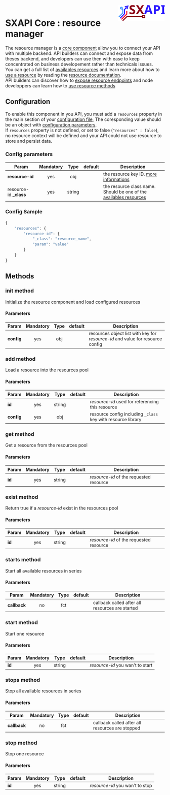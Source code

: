 <img align="right" height="50" src="https://raw.githubusercontent.com/startxfr/sxapi-core/v0.2.24-npm/docs/assets/logo.svg?sanitize=true">

# SXAPI Core : resource manager

The resource manager is a [core component](./README.md) allow you to connect your API with
multiple backend. API builders can connect and expose data from theses backend, and 
developers can use then with ease to keep concentrated on business developement rather than 
technicals issues.<br> 
You can get a full list of [availables resources](../resources/README.md#availables_resources) 
and learn more about how to [use a resource](../resources/README.md#using_a_resource) 
by reading the  [resource documentation](../resources/README.md).<br> 
API builders can discover how to [expose resource endpoints](../resources/README.md#using_a_resource_endpoint) 
and node developpers can learn how to [use resource methods](../resources/README.md#using_a_resource_method) 

## Configuration

To enable this component in you API, you must add a `resources` property
in the main section of your [configuration file](../guides/2.Configure.md), 
The coresponding value should be an object with [configuration parameters](#config-parameters).<br>
If `resources` property is not defined, or set to false (`"resources" : false`), no
resource context will be defined and your API could not use resource to store and 
persist data.

### Config parameters

| Param                  | Mandatory | Type    | default | Description
|------------------------|:---------:|:-------:|---------|---------------
| **resource-id**        | yes       | obj     |         | the resource key ID. [more informations](../resources/README.md#using_a_resource) 
| resource-id.**_class** | yes       | string  |         | the resource class name. Should be one of the [availables resources](../resources/README.md#availables_resources) 


### Config Sample

```javascript
{
    "resources": {
        "resource-id": {
            "_class": "resource_name",
            "param": "value"
        }
    }
}
```

## Methods

### init method

Initialize the resource component and load configured resources

#### Parameters

| Param         | Mandatory | Type    | default | Description
|---------------|:---------:|:-------:|---------|---------------
| **config**    | yes       | obj     |         | resources object list with key for *resource-id* and value for resource config

### add method

Load a resource into the resources pool

#### Parameters

| Param         | Mandatory | Type    | default | Description
|---------------|:---------:|:-------:|---------|---------------
| **id**        | yes       | string  |         | *resource-id* used for referencing this resource
| **config**    | yes       | obj     |         | resource config including `_class` key with resource library

### get method

Get a resource from the resources pool

#### Parameters

| Param         | Mandatory | Type    | default | Description
|---------------|:---------:|:-------:|---------|---------------
| **id**        | yes       | string  |         | *resource-id* of the requested resource

### exist method

Return true if a *resource-id* exist in the resources pool

#### Parameters

| Param         | Mandatory | Type    | default | Description
|---------------|:---------:|:-------:|---------|---------------
| **id**        | yes       | string  |         | *resource-id* of the requested resource

### starts method

Start all available resources in series

#### Parameters

| Param         | Mandatory | Type    | default | Description
|---------------|:---------:|:-------:|---------|---------------
| **callback**  | no        | fct     |         | callback called after all resources are started

### start method

Start one resource

#### Parameters

| Param         | Mandatory | Type    | default | Description
|---------------|:---------:|:-------:|---------|---------------
| **id**        | yes       | string  |         | *resource-id* you wan't to start

### stops method

Stop all available resources in series

#### Parameters

| Param         | Mandatory | Type    | default | Description
|---------------|:---------:|:-------:|---------|---------------
| **callback**  | no        | fct     |         | callback called after all resources are stopped

### stop method

Stop one resource

#### Parameters

| Param         | Mandatory | Type    | default | Description
|---------------|:---------:|:-------:|---------|---------------
| **id**        | yes       | string  |         | *resource-id* you wan't to stop
